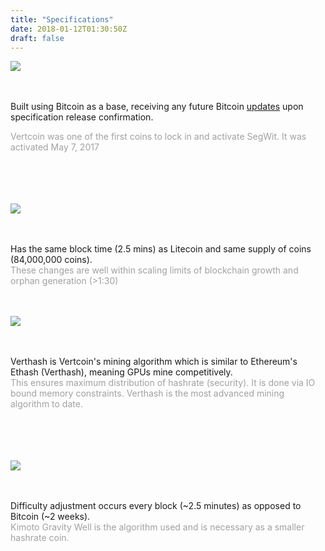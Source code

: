 ```yaml
---
title: "Specifications"
date: 2018-01-12T01:30:50Z
draft: false
---
```


<style type="text/css">

.content-container {
    display: flex;
    justify-content: space-between;
    max-width: 1124px;
}

 img {
  max-width: 53px;
 }
</style>


<div class="specsBox_container">

<div class="specsBox">
<img src="../images/bitcoin.png">

<br><br>
Built using Bitcoin as a base, receiving any future Bitcoin <a href="https://bitcoinmagazine.com/articles/taproot-coming-what-it-and-how-it-will-benefit-bitcoin/">updates</a> upon specification release confirmation.


<span style="opacity: 0.4; display: block;">Vertcoin was one of the first coins to lock in and activate SegWit. It was activated May 7, 2017</span>
<br><br>
<br><br>
</div>

<div class="specsBox">
<img src="../images/litecoin.png">

<br><br>
Has the same block time (2.5 mins) as Litecoin and same supply of coins (84,000,000 coins).
<span style="opacity: 0.4; display: block;">These changes are well within scaling limits of blockchain growth and orphan generation (>1:30)</span>
<br><br>
</div>


<div class="specsBox">
<img src="../images/ethereum.png">

<br><br>
Verthash is Vertcoin's mining algorithm which is similar to Ethereum's Ethash (Verthash), meaning GPUs mine competitively.
<span style="opacity: 0.4; display: block;">This ensures maximum distribution of hashrate (security). It is done via IO bound memory constraints. Verthash is the most advanced mining algorithm to date.</span>
<br><br>
<br><br>
</div>


<div class="specsBox">
<img class="miningalgo" src="../images/kgw.png">

<br><br>
Difficulty adjustment occurs every block (~2.5 minutes) as opposed to Bitcoin (~2 weeks).
<span style="opacity: 0.4; display: block;">Kimoto Gravity Well is the algorithm used and is necessary as a smaller hashrate coin.</span>
<br><br>
<br><br>
</div>
</div>




